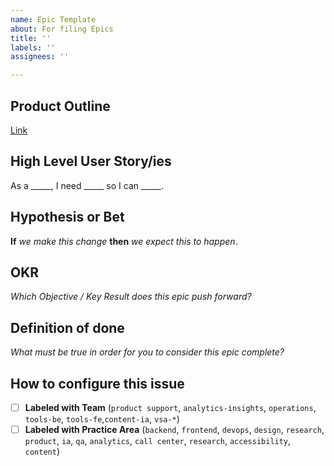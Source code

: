 ```yaml
---
name: Epic Template
about: For filing Epics
title: ''
labels: ''
assignees: ''

---
```


## Product Outline
[Link](https://github.com/department-of-veterans-affairs/va.gov-team/blob/master/platform/product-management/product-outline-template.md)

## High Level User Story/ies
As a _____, I need _____ so I can _____.

## Hypothesis or Bet
**If** _we make this change_ **then** _we expect this to happen_.

## OKR
_Which Objective / Key Result does this epic push forward?_

## Definition of done
_What must be true in order for you to consider this epic complete?_

## How to configure this issue
- [ ] **Labeled with Team** (`product support`, `analytics-insights`, `operations`, `tools-be`, `tools-fe`,`content-ia`, `vsa-*`)
- [ ] **Labeled with Practice Area** (`backend`, `frontend`, `devops`, `design`, `research`, `product`, `ia`, `qa`, `analytics`, `call center`, `research`, `accessibility`, `content`)

